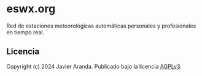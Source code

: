 # eswx.org

Red de estaciones meteorológicas automáticas personales y profesionales en tiempo real.

## Licencia
Copyright (c) 2024 Javier Aranda. Publicado bajo la licencia [AGPLv3](LICENSE).
